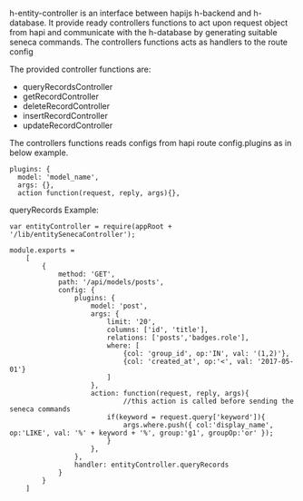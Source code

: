 h-entity-controller is an interface between hapijs h-backend and h-database.
It provide ready controllers functions to act upon request object from hapi and communicate with the h-database by generating suitable seneca commands.
The controllers functions acts as handlers to the route config

The provided controller functions are:
- queryRecordsController
- getRecordController
- deleteRecordController
- insertRecordController
- updateRecordController

The controllers functions reads configs from hapi route config.plugins as in below  example.

```
plugins: {
  model: 'model_name',
  args: {},
  action function(request, reply, args){},
```


queryRecords Example:

```
var entityController = require(appRoot + '/lib/entitySenecaController');

module.exports =
    [
        {
            method: 'GET',
            path: '/api/models/posts',
            config: {
                plugins: {
                    model: 'post',
                    args: {
                        limit: '20',
                        columns: ['id', 'title'],
                        relations: ['posts','badges.role'],
                        where: [
                        	{col: 'group_id', op:'IN', val: '(1,2)'},
                        	{col: 'created_at', op:'<', val: '2017-05-01'}
                        ]
                    },
                    action: function(request, reply, args){
		                    //this action is called before sending the seneca commands
                        if(keyword = request.query['keyword']){
                            args.where.push({ col:'display_name', op:'LIKE', val: '%' + keyword + '%', group:'g1', groupOp:'or' });
                        }
                    },
                },
                handler: entityController.queryRecords
            }
        }
    ]

```

